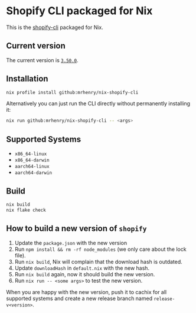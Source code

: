 # Shopify CLI packaged for Nix

This is the [shopify-cli](https://github.com/Shopify/cli) packaged for Nix.

## Current version

The current version is [`3.50.0`](https://github.com/Shopify/cli/releases/tag/3.50.0).

## Installation

```sh
nix profile install github:mrhenry/nix-shopify-cli
```

Alternatively you can just run the CLI directly without permanently installing it:

```sh
nix run github:mrhenry/nix-shopify-cli -- <args>
```

## Supported Systems

- `x86_64-linux`
- `x86_64-darwin`
- `aarch64-linux`
- `aarch64-darwin`

## Build

```sh
nix build
nix flake check
```

## How to build a new version of `shopify`

1. Update the `package.json` with the new version
2. Run `npm install && rm -rf node_modules` (we only care about the lock file).
3. Run `nix build`, Nix will complain that the download hash is outdated.
4. Update `downloadHash` in `default.nix` with the new hash.
5. Run `nix build` again, now it should build the new version.
6. Run `nix run -- <some args>` to test the new version.

When you are happy with the new version, push it to cachix for all supported systems and
create a new release branch named `release-v<version>`.
